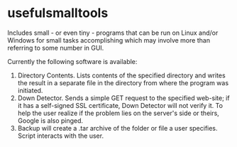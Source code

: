 # usefulsmalltools
Includes small - or even tiny - programs that can be run on Linux and/or Windows for small tasks accomplishing which may involve more than referring to some number in GUI.

Currently the following software is available:
1. Directory Contents. Lists contents of the specified directory and writes the result in a separate file in the directory from where the program was initiated.
2. Down Detector. Sends a simple GET request to the specified web-site; if it has a self-signed SSL certificate, Down Detector will not verify it. To help the user realize if the problem lies on the server's side or theirs, Google is also pinged.
3. Backup will create a .tar archive of the folder or file a user specifies. Script interacts with the user.
